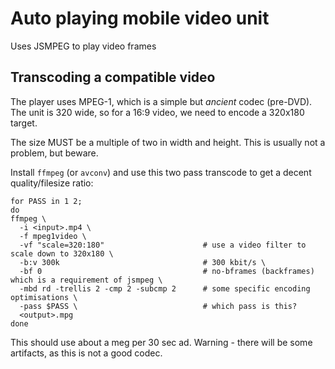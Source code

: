 # Auto playing mobile video unit

Uses JSMPEG to play video frames

## Transcoding a compatible video

The player uses MPEG-1, which is a simple but *ancient* codec (pre-DVD). The unit is 320 wide, so for a 16:9 video, we need to encode a 320x180 target.

The size MUST be a multiple of two in width and height. This is usually not a problem, but beware.

Install `ffmpeg` (or `avconv`) and use this two pass transcode to get a decent quality/filesize ratio:

```
for PASS in 1 2;
do
ffmpeg \
  -i <input>.mp4 \
  -f mpeg1video \
  -vf "scale=320:180"                      # use a video filter to scale down to 320x180 \
  -b:v 300k                                # 300 kbit/s \
  -bf 0                                    # no-bframes (backframes) which is a requirement of jsmpeg \
  -mbd rd -trellis 2 -cmp 2 -subcmp 2      # some specific encoding optimisations \
  -pass $PASS \                            # which pass is this?
  <output>.mpg
done
```

This should use about a meg per 30 sec ad.  Warning - there will be some artifacts, as this is not a good codec.
